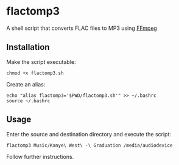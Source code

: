 # flactomp3
A shell script that converts FLAC files to MP3 using [FFmpeg](https://ffmpeg.org)

## Installation

Make the script executable:

```
chmod +x flactomp3.sh
```

Create an alias:

```
echo "alias flactomp3='$PWD/flactomp3.sh'" >> ~/.bashrc
source ~/.bashrc
```

## Usage

Enter the source and destination directory and execute the script:

```
flactomp3 Music/Kanye\ West\ -\ Graduation /media/audiodevice
```

Follow further instructions.
